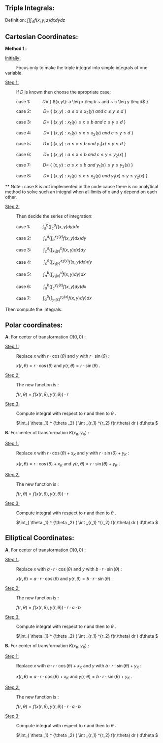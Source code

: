Triple Integrals:
-----------------

Definition: $\int \int \int _A f(x,y,z) dx dy dz$

Cartesian Coordinates:
----------------------

**Method 1 :**

<ins>Initially:</ins>

&emsp; &emsp; Focus only to make the triple integral into simple integrals of one variable.

<ins>Step 1:</ins>

&emsp; &emsp; If $D$ is known then choose the apropriate case:

&emsp; &emsp; case 1: &emsp; &emsp; $D=$ { $(x,y\): a \leq x \leq b ~ and ~ c \leq y \leq d$ }

&emsp; &emsp; case 2: &emsp; &emsp; $D=$ { $(x,y): a \leq x \leq x_2 (y) ~ and ~ c \leq y \leq d$ }

&emsp; &emsp; case 3: &emsp; &emsp; $D=$ { $(x,y): x_1 (y) \leq x \leq b ~ and ~ c \leq y \leq d$ }

&emsp; &emsp; case 4: &emsp; &emsp; $D=$ { $(x,y): x_1 (y) \leq x \leq x_2 (y) ~ and ~ c \leq y \leq d$ }

&emsp; &emsp; case 5: &emsp; &emsp; $D=$ { $(x,y): a \leq x \leq b ~ and ~ y_1 (x) \leq y \leq d$ }

&emsp; &emsp; case 6: &emsp; &emsp; $D=$ { $(x,y): a \leq x \leq b ~ and ~ c \leq y \leq y_2 (x)$ }

&emsp; &emsp; case 7: &emsp; &emsp; $D=$ { $(x,y): a \leq x \leq b ~ and ~ y_1 (x) \leq y \leq y_2 (x)$ }

&emsp; &emsp; case 8: &emsp; &emsp; $D=$ { $(x,y): x_1 (y) \leq x \leq x_2(y) ~ and ~ y_1 (x) \leq y \leq y_2 (x)$ } 

** Note : case 8 is not implemented in the code cause there is no analytical method to solve such an integral when all limits of x and y depend on each other.

<ins>Step 2:</ins>

&emsp; &emsp; Then decide the series of integration:

&emsp; &emsp; case 1: &emsp; &emsp; $\int_a ^b ( \int_c ^d f(x,y) dy ) dx$

&emsp; &emsp; case 2: &emsp; &emsp; $\int_c ^d ( \int_a ^{x_2 (y)} f(x,y) dx ) dy$

&emsp; &emsp; case 3: &emsp; &emsp; $\int_c ^d ( \int_{x_1 (y)} ^b f(x,y) dx ) dy$

&emsp; &emsp; case 4: &emsp; &emsp; $\int_c ^d ( \int_{x_1 (y)} ^{x_2 (y)} f(x,y) dx ) dy$

&emsp; &emsp; case 5: &emsp; &emsp; $\int_a ^b ( \int_{y_1 (x)} ^d f(x,y) dy ) dx$

&emsp; &emsp; case 6: &emsp; &emsp; $\int_a ^b ( \int_c ^{y_2 (x)} f(x,y) dy ) dx$

&emsp; &emsp; case 7: &emsp; &emsp; $\int_a ^b ( \int_{y_1 (x)} ^{y_2 (x)} f(x,y) dy ) dx$

Then compute the integrals.


Polar coordinates:
------------------

**A.** For center of transformation $O(0,0)$ :

<ins>Step 1:</ins>

&emsp; &emsp; Replace $x$ with $r \cdot \cos(\theta)$ and $y$ with $r \cdot \sin(\theta)$ :

&emsp; &emsp; $x(r,\theta) = r \cdot \cos(\theta)$ and $y(r,\theta) = r \cdot \sin(\theta)$ .

<ins>Step 2:</ins>

&emsp; &emsp; The new function is :

&emsp; &emsp; $f(r,\theta) = f( x(r,\theta) , y(r,\theta) ) \cdot r$

<ins>Step 3:</ins>

&emsp; &emsp; Compute integral with respect to $r$ and then to $\theta$ .

&emsp; &emsp; $\int_{ \theta _1} ^ {\theta _2} ( \int _{r_1} ^{r_2} f(r,\theta) dr ) d\theta $

**B.** For center of transformation $K(x_K,y_K)$ :

<ins>Step 1:</ins>

&emsp; &emsp; Replace $x$ with $r \cdot \cos(\theta) + x_K$ and $y$ with $r \cdot \sin(\theta) + y_K$ :

&emsp; &emsp; $x(r,\theta) = r \cdot \cos(\theta) + x_K$ and $y(r,\theta) = r \cdot \sin(\theta) + y_K$ .

<ins>Step 2:</ins>

&emsp; &emsp; The new function is :

&emsp; &emsp; $f(r,\theta) = f( x(r,\theta) , y(r,\theta) ) \cdot r$

<ins>Step 3:</ins>

&emsp; &emsp; Compute integral with respect to $r$ and then to $\theta$ .

&emsp; &emsp; $\int_{ \theta _1} ^ {\theta _2} ( \int _{r_1} ^{r_2} f(r,\theta) dr ) d\theta $


Elliptical Coordinates:
-----------------------

**A.** For center of transformation $O(0,0)$ :

<ins>Step 1:</ins>

&emsp; &emsp; Replace $x$ with $a \cdot r \cdot \cos(\theta)$ and $y$ with $b \cdot r \cdot \sin(\theta)$ :

&emsp; &emsp; $x(r,\theta) = a \cdot r \cdot \cos(\theta)$ and $y(r,\theta) = b \cdot r \cdot \sin(\theta)$ .

<ins>Step 2:</ins>

&emsp; &emsp; The new function is :

&emsp; &emsp; $f(r,\theta) = f( x(r,\theta) , y(r,\theta) ) \cdot r \cdot a \cdot b$

<ins>Step 3:</ins>

&emsp; &emsp; Compute integral with respect to $r$ and then to $\theta$ .

&emsp; &emsp; $\int_{ \theta _1} ^ {\theta _2} ( \int _{r_1} ^{r_2} f(r,\theta) dr ) d\theta $

**B.** For center of transformation $K(x_K,y_K)$ :

<ins>Step 1:</ins>

&emsp; &emsp; Replace $x$ with $a \cdot r \cdot \cos(\theta) + x_K$ and $y$ with $b \cdot r \cdot \sin(\theta) + y_K$ :

&emsp; &emsp; $x(r,\theta) = a \cdot r \cdot \cos(\theta) + x_K$ and $y(r,\theta) = b \cdot r \cdot \sin(\theta) + y_K$ .

<ins>Step 2:</ins>

&emsp; &emsp; The new function is :

&emsp; &emsp; $f(r,\theta) = f( x(r,\theta) , y(r,\theta) ) \cdot r \cdot a \cdot b$

<ins>Step 3:</ins>

&emsp; &emsp; Compute integral with respect to $r$ and then to $\theta$ .

&emsp; &emsp; $\int_{ \theta _1} ^ {\theta _2} ( \int _{r_1} ^{r_2} f(r,\theta) dr ) d\theta $



